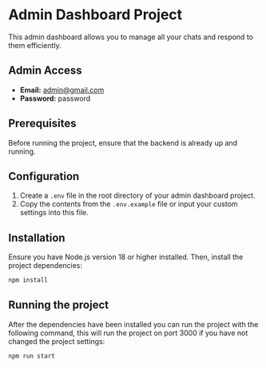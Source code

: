 # Admin Dashboard Project

This admin dashboard allows you to manage all your chats and respond to them efficiently.

## Admin Access

- **Email:** admin@gmail.com
- **Password:** password

## Prerequisites

Before running the project, ensure that the backend is already up and running.

## Configuration

1. Create a `.env` file in the root directory of your admin dashboard project.
2. Copy the contents from the `.env.example` file or input your custom settings into this file.

## Installation

Ensure you have Node.js version 18 or higher installed. Then, install the project dependencies:

```bash
npm install
```

## Running the project

After the dependencies have been installed you can run the project with the following command, this will run the project on port 3000 if you have not changed the project settings:

```bash
npm run start
```